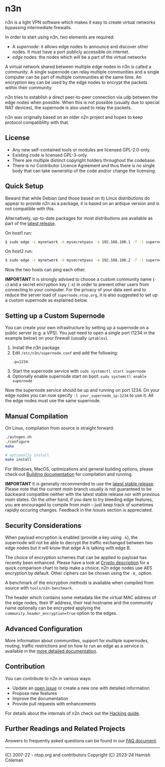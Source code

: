 
# n3n

n3n is a light VPN software which makes it easy to create virtual networks
bypassing intermediate firewalls.

In order to start using n3n, two elements are required:

- A _supernode_: it allows edge nodes to announce and discover other nodes. It
  must have a port publicly accessible on internet.
- _edge_ nodes: the nodes which will be a part of the virtual networks

A virtual network shared between multiple edge nodes in n3n is called a
_community_. A single supernode can relay multiple communities and a single
computer can be part of multiple communities at the same time. An encryption
key can be used by the edge nodes to encrypt the packets within their
community.

n3n tries to establish a direct peer-to-peer connection via udp between the
edge nodes when possible. When this is not possible (usually due to special NAT
devices), the supernode is also used to relay the packets.

n3n was originally based on an older n2n project and hopes to keep protocol
compatiblilty with that.

## License

- Any new self-contained tools or modules are licensed GPL-2.0-only.
- Existing code is licensed GPL-3-only.
- There are multiple distinct copyright holders throughout the codebase.
- There is no Contributor Licence Agreement and thus there is no single body that
  can take ownership of the code and/or change the licensing.

## Quick Setup

Beward that while Debian (and those based on it) Linux distributions do appear
to provide n2n as a package, it is based on an antique version and is not
compatible with this.

Alternatively, up-to-date packages for most distributions are available as
part of the [latest release](https://github.com/n42n/n3n/releases/latest).

On host1 run:

```sh
$ sudo edge -c mynetwork -k mysecretpass -a 192.168.100.1 -f -l supernode.ntop.org:7777 start
```

On host2 run:

```sh
$ sudo edge -c mynetwork -k mysecretpass -a 192.168.100.2 -f -l supernode.ntop.org:7777 start
```

Now the two hosts can ping each other.

**IMPORTANT** It is strongly advised to choose a custom community name (`-c`)
and a secret encryption key (`-k`) in order to prevent other users from
connecting to your computer. For the privacy of your data sent and to reduce
the server load of `supernode.ntop.org`, it is also suggested to set up a
custom supernode as explained below.


## Setting up a Custom Supernode

You can create your own infrastructure by setting up a supernode on a public
server (e.g. a VPS). You just need to open a single port (1234 in the example
below) on your firewall (usually `iptables`).

1. Install the n3n package
2. Edit `/etc/n3n/supernode.conf` and add the following:
   ```
   -p=1234
   ```
3. Start the supernode service with `sudo systemctl start supernode`
4. Optionally enable supernode start on boot: `sudo systemctl enable supernode`

Now the supernode service should be up and running on port 1234. On your edge
nodes you can now specify `-l your_supernode_ip:1234` to use it. All the edge
nodes must use the same supernode.


## Manual Compilation

On Linux, compilation from source is straight forward:

```sh
./autogen.sh
./configure
make

# optionally install
make install
```

For Windows, MacOS, optimizations and general building options, please check out [Building documentation](doc/Building.md) for compilation and running.

**IMPORTANT** It is generally recommended to use the [latest stable
release](https://github.com/n42n/n3n/releases). Please note that the current
_main_ branch usually is not guaranteed to be backward compatible neither with
the latest stable release nor with previous _main_ states. On the other hand,
if you dare to try bleeding edge features, you are encouraged to compile from
_main_ – just keep track of sometimes rapidly occuring changes. Feedback in the
_Issues_ section is appreciated.


## Security Considerations

When payload encryption is enabled (provide a key using `-k`), the supernode will not be able to decrypt
the traffic exchanged between two edge nodes but it will know that edge A is talking with edge B.

The choice of encryption schemes that can be applied to payload has recently been enhanced. Please have
a look at [Crypto description](doc/Crypto.md) for a quick comparison chart to help make a choice. n2n edge nodes use 
AES encryption by default. Other ciphers can be chosen using the `-A_` option.

A benchmark of the encryption methods is available when compiled from source with `tools/n2n-benchmark`.

The header which contains some metadata like the virtual MAC address of the
edge nodes, their IP address, their real hostname and the community name
optionally can be encrypted applying the `community.header_encryption=true`
option to the edges.


## Advanced Configuration

More information about communities, support for multiple supernodes, routing, traffic restrictions and on how to run an edge as 
a service is available in the [more detailed documentation](doc/Advanced.md).


## Contribution

You can contribute to n2n in various ways:

- Update an [open issue](https://github.com/n42n/n3n/issues) or create a new one with detailed information
- Propose new features
- Improve the documentation
- Provide pull requests with enhancements

For details about the internals of n2n check out the [Hacking guide](doc/Hacking.md).


## Further Readings and Related Projects

Answers to frequently asked questions can be found in our [FAQ document](doc/Faq.md).

---

(C) 2007-22 - ntop.org and contributors
Copyright (C) 2023-24 Hamish Coleman
